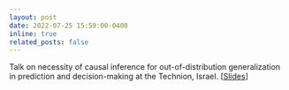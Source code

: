 ```yaml
---
layout: post
date: 2022-07-25 15:59:00-0400
inline: true
related_posts: false
---
```


Talk on necessity of causal inference for out-of-distribution generalization in prediction and decision-making at the Technion, Israel. [[Slides](assets/pdf/causal-ml-dowhy-prediction-decisionmaking.pdf)]
